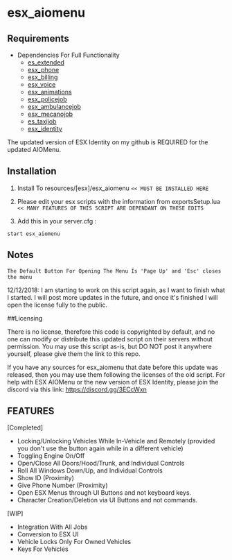 # esx_aiomenu

## Requirements
* Dependencies For Full Functionality
  * [es_extended](https://github.com/ESX-Org/es_extended)
  * [esx_phone](https://github.com/ESX-Org/esx_phone)
  * [esx_billing](https://github.com/ESX-Org/esx_billing)
  * [esx_voice](https://github.com/ESX-Org/esx_voice)
  * [esx_animations](https://github.com/ESX-Org/esx_animations)
  * [esx_policejob](https://github.com/ESX-Org/esx_policejob)
  * [esx_ambulancejob](https://github.com/ESX-Org/esx_ambulancejob)
  * [esx_mecanojob](https://github.com/ESX-Org/esx_mecanojob)
  * [es_taxijob](https://github.com/ESX-Org/esx_taxijob)
  * [esx_identity](https://github.com/ArkSeyonet/esx_identity)

The updated version of ESX Identity on my github is REQUIRED for the updated AIOMenu.

## Installation

1) Install To resources/[esx]/esx_aiomenu
`<< MUST BE INSTALLED HERE`

2) Please edit your esx scripts with the information from exportsSetup.lua
`<< MANY FEATURES OF THIS SCRIPT ARE DEPENDANT ON THESE EDITS`

3) Add this in your server.cfg :
```
start esx_aiomenu
```

## Notes
`The Default Button For Opening The Menu Is 'Page Up' and 'Esc' closes the menu`

12/12/2018: I am starting to work on this script again, as I want to finish what I started. I will post more updates in the future, and once it's finished I will open the license fully to the public.

##Licensing

There is no license, therefore this code is copyrighted by default, and no one can modify or distribute this updated script on their servers without permission. You may use this script as-is, but DO NOT post it anywhere yourself, please give them the link to this repo.

If you have any sources for esx_aiomenu that date before this update was released, then you may use them following the licenses of the old script. For help with ESX AIOMenu or the new version of ESX Identity, please join the discord via this link: https://discord.gg/3ECcWxn

## FEATURES
[Completed]
* Locking/Unlocking Vehicles While In-Vehicle and Remotely (provided you don't use the button again while in a different vehicle)
* Toggling Engine On/Off
* Open/Close All Doors/Hood/Trunk, and Individual Controls
* Roll All Windows Down/Up, and Individual Controls
* Show ID (Proximity)
* Give Phone Number (Proximity)
* Open ESX Menus through UI Buttons and not keyboard keys.
* Character Creation/Deletion via UI Buttons and not commands.

[WIP]
* Integration With All Jobs
* Conversion to ESX UI
* Vehicle Locks Only For Owned Vehicles
* Keys For Vehicles
